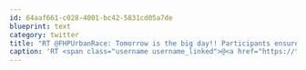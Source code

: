 ```yaml
---
id: 64aaf661-c028-4001-bc42-5831cd05a7de
blueprint: text
category: twitter
title: "RT @FHPUrbanRace: Tomorrow is the big day!! Participants ensure that you get a good night sleep :). I'll see you at the starting line :)"
caption: 'RT <span class="username username_linked">@<a href="https://twitter.com/FHPUrbanRace" title="FH&amp;P Urban Race">FHPUrbanRace</a></span>: Tomorrow is the big day!! Participants ensure that you get a good night sleep :). I''ll see you at the starting line :)'
---
```

